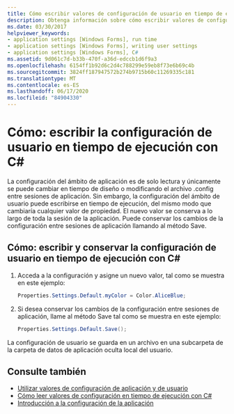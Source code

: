 ```yaml
---
title: Cómo escribir valores de configuración de usuario en tiempo de ejecución con C#
description: Obtenga información sobre cómo escribir valores de configuración en tiempo de ejecución con C# conservando los cambios en la configuración entre sesiones de aplicación llamando al método Save.
ms.date: 03/30/2017
helpviewer_keywords:
- application settings [Windows Forms], run time
- application settings [Windows Forms], writing user settings
- application settings [Windows Forms], C#
ms.assetid: 9d061c7d-b33b-470f-a36d-edccb1d6f9a3
ms.openlocfilehash: 6154ff1b92d6c2d4c788299e59eb8f73e6b69c4b
ms.sourcegitcommit: 3824ff187947572b274b9715b60c11269335c181
ms.translationtype: MT
ms.contentlocale: es-ES
ms.lasthandoff: 06/17/2020
ms.locfileid: "84904330"
---
```

# <a name="how-to-write-user-settings-at-run-time-with-c"></a>Cómo: escribir la configuración de usuario en tiempo de ejecución con C\#

La configuración del ámbito de aplicación es de solo lectura y únicamente se puede cambiar en tiempo de diseño o modificando el archivo .config entre sesiones de aplicación. Sin embargo, la configuración del ámbito de usuario puede escribirse en tiempo de ejecución, del mismo modo que cambiaría cualquier valor de propiedad. El nuevo valor se conserva a lo largo de toda la sesión de la aplicación. Puede conservar los cambios de la configuración entre sesiones de aplicación llamando al método Save.  
  
## <a name="how-to-write-and-persist-user-settings-at-run-time-with-c"></a>Cómo: escribir y conservar la configuración de usuario en tiempo de ejecución con C\#
  
1. Acceda a la configuración y asigne un nuevo valor, tal como se muestra en este ejemplo:  
  
   ```csharp
   Properties.Settings.Default.myColor = Color.AliceBlue;  
   ```  
  
2. Si desea conservar los cambios de la configuración entre sesiones de aplicación, llame al método Save tal como se muestra en este ejemplo:  
  
    ```csharp
    Properties.Settings.Default.Save();  
    ```  
  
La configuración de usuario se guarda en un archivo en una subcarpeta de la carpeta de datos de aplicación oculta local del usuario.  
  
## <a name="see-also"></a>Consulte también

- [Utilizar valores de configuración de aplicación y de usuario](using-application-settings-and-user-settings.md)
- [Cómo leer valores de configuración en tiempo de ejecución con C#](how-to-read-settings-at-run-time-with-csharp.md)
- [Introducción a la configuración de la aplicación](application-settings-overview.md)
